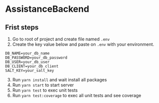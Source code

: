# AssistanceBackend

## Frist steps
1. Go to root of project and create file named ``.env``
2. Create the key value below and paste on ``.env`` with your environment.

````
DB_NAME=your_db_name
DB_PASSWORD=your_db_password
DB_USER=your_db_user
DB_CLIENT=your_db_client
SALT_KEY=your_salt_key
````
3. Run ``yarn install`` and wait install all packages
4. Run ``yarn start`` to start server
5. Run ``yarn test`` to exec unit tests
6. Run ``yarn test:coverage`` to exec all unit tests and see coverage
